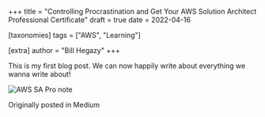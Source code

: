 +++
title = "Controlling Procrastination and Get Your AWS Solution Architect Professional Certificate"
draft = true
date = 2022-04-16

[taxonomies]
tags = ["AWS", "Learning"]

[extra]
author = "Bill Hegazy"
+++


This is my first blog post.
We can now happily write about everything we wanna write about!

![AWS SA Pro note](/images/aws-sap-notes-example.png)
  
Originally posted in Medium 